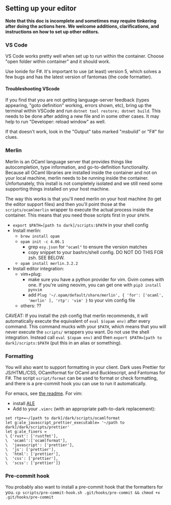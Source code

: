## Setting up your editor

**Note that this doc is incomplete and sometimes may require tinkering after doing the actions here. We welcome additions, clarifications, and instructions on how to set up other editors.**

### VS Code

VS Code works pretty well when set up to run within the container. Choose "open
folder within container" and it should work.

Use Ionide for F#. It's important to use (at least) version 5, which solves a
few bugs and has the latest version of fantomas (the code formatter).

#### Troubleshooting VScode

If you find that you are not getting language-server feedback (types appearing,
"goto definition" working, errors shown, etc), bring up the terminal within
VSCode and run `dotnet tool restore; dotnet build`. This needs to be done after
adding a new file and in some other cases. It may help to run "Developer:
reload window" as well.

If that doesn't work, look in the "Output" tabs marked "msbuild" or "F#" for
clues.

### Merlin

Merlin is an OCaml language server that provides things like autocompletion,
type information, and go-to-definition functionality. Because all OCaml
libraries are installed inside the container and not on your local machine,
merlin needs to be running inside the container. Unfortunately, this install is
not completely isolated and we still need some supporting things installed on
your host machine.

The way this works is that you'll need merlin on your host machine (to get the editor
support files) and then you'll point those at the `scripts/ocamlmerlin` wrapper
to execute the actual process inside the container. This means that you need
those scripts first in your `$PATH`.

- `export $PATH=[path to dark]/scripts:$PATH` in your shell config
- Install merlin:
  - `brew install opam`
  - `opam init -c 4.06.1`
    - grep `esy.json` for `"ocaml"` to ensure the version matches
    - copy snippet to your bashrc/shell config. DO NOT DO THIS FOR zsh. SEE BELOW.
  - `opam install merlin.3.2.2`
- Install editor integration:
  - vim+plug:
    - make sure you have a python provider for vim. Gvim comes with one. If you're using neovim, you can get one with `pip3 install pynvim`
    - add `Plug '~/.opam/default/share/merlin', { 'for': ['ocaml', 'merlin' ], 'rtp': 'vim' }` to your vim config file
  - others: ??

CAVEAT: If you install the zsh config that merlin recommends, it will
automatically execute the equivalent of `eval $(opam env)` after every command.
This command mucks with your `$PATH`, which means that you will never execute
the `scripts/` wrappers you want. Do not use the shell integration. Instead
call `eval $(opam env)` and then `export $PATH=[path to dark]/scripts:$PATH` (put
this in an alias or something).

### Formatting

You will also want to support formatting in your client. Dark uses Prettier for
JS/HTML/CSS, OCamlformat for OCaml and Bucklescript, and Fantomas for F#. The
script `script/format` can be used to format or check formatting, and there is
a pre-commit hook you can use to run it automatically.

For emacs, see [the
readme](https://github.com/ocaml-ppx/ocamlformat#emacs-setup). For vim:

- install [ALE](https://github.com/w0rp/ale)
- Add to your `.vimrc` (with an appropriate path-to-dark replacement):

```
set rtp+=~/[path to dark]/dark/scripts/ocamlformat
let g:ale_javascript_prettier_executable= '~/path to dark]/dark/scripts/prettier'
let g:ale_fixers =
\ {'rust': ['rustfmt'],
\  'ocaml':['ocamlformat'],
\  'javascript': ['prettier'],
\  'js': ['prettier'],
\  'html': ['prettier'],
\  'css': ['prettier'],
\  'scss': ['prettier']}
```

### Pre-commit hook

You probably also want to install a pre-commit hook that the formatters for
you.
`cp scripts/pre-commit-hook.sh .git/hooks/pre-commit && chmod +x .git/hooks/pre-commit`
